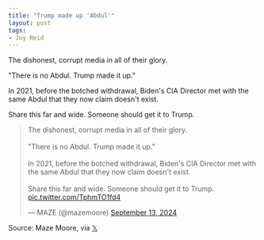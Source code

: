 ```yaml
---
title: "Trump made up 'Abdul'"
layout: post
tags:
- Joy Reid
---
```


The dishonest, corrupt media in all of their glory.

"There is no Abdul. Trump made it up."

In 2021, before the botched withdrawal, Biden's CIA Director met with the same Abdul that they now claim doesn't exist.

Share this far and wide. Someone should get it to Trump.

<blockquote class="twitter-tweet"><p lang="en" dir="ltr">The dishonest, corrupt media in all of their glory.<br /><br />&quot;There is no Abdul. Trump made it up.&quot;<br /><br />In 2021, before the botched withdrawal, Biden&#39;s CIA Director met with the same Abdul that they now claim doesn&#39;t exist.<br /><br />Share this far and wide. Someone should get it to Trump. <a href="https://t.co/TphmTO1fd4">pic.twitter.com/TphmTO1fd4</a></p>&mdash; MAZE (@mazemoore) <a href="https://twitter.com/mazemoore/status/1834607164943433759?ref_src=twsrc%5Etfw">September 13, 2024</a></blockquote> <script async src="https://platform.twitter.com/widgets.js" charset="utf-8"></script>

Source: Maze Moore, via [𝕏](https://x.com)

